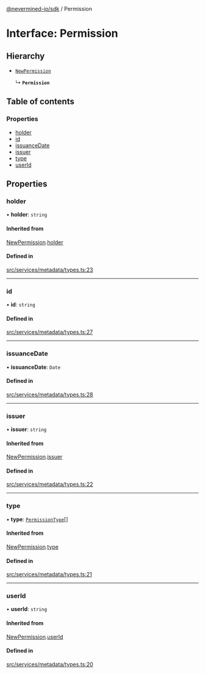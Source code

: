 [@nevermined-io/sdk](../code-reference.md) / Permission

# Interface: Permission

## Hierarchy

- [`NewPermission`](NewPermission.md)

  ↳ **`Permission`**

## Table of contents

### Properties

- [holder](Permission.md#holder)
- [id](Permission.md#id)
- [issuanceDate](Permission.md#issuancedate)
- [issuer](Permission.md#issuer)
- [type](Permission.md#type)
- [userId](Permission.md#userid)

## Properties

### holder

• **holder**: `string`

#### Inherited from

[NewPermission](NewPermission.md).[holder](NewPermission.md#holder)

#### Defined in

[src/services/metadata/types.ts:23](https://github.com/nevermined-io/sdk-js/blob/bb26f8ab/src/services/metadata/types.ts#L23)

---

### id

• **id**: `string`

#### Defined in

[src/services/metadata/types.ts:27](https://github.com/nevermined-io/sdk-js/blob/bb26f8ab/src/services/metadata/types.ts#L27)

---

### issuanceDate

• **issuanceDate**: `Date`

#### Defined in

[src/services/metadata/types.ts:28](https://github.com/nevermined-io/sdk-js/blob/bb26f8ab/src/services/metadata/types.ts#L28)

---

### issuer

• **issuer**: `string`

#### Inherited from

[NewPermission](NewPermission.md).[issuer](NewPermission.md#issuer)

#### Defined in

[src/services/metadata/types.ts:22](https://github.com/nevermined-io/sdk-js/blob/bb26f8ab/src/services/metadata/types.ts#L22)

---

### type

• **type**: [`PermissionType`](../enums/PermissionType.md)[]

#### Inherited from

[NewPermission](NewPermission.md).[type](NewPermission.md#type)

#### Defined in

[src/services/metadata/types.ts:21](https://github.com/nevermined-io/sdk-js/blob/bb26f8ab/src/services/metadata/types.ts#L21)

---

### userId

• **userId**: `string`

#### Inherited from

[NewPermission](NewPermission.md).[userId](NewPermission.md#userid)

#### Defined in

[src/services/metadata/types.ts:20](https://github.com/nevermined-io/sdk-js/blob/bb26f8ab/src/services/metadata/types.ts#L20)
